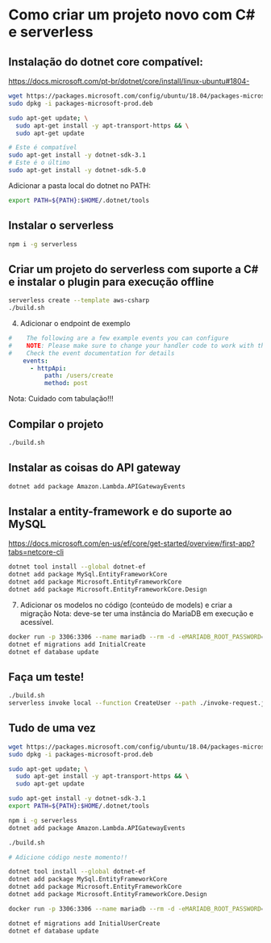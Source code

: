 # Como criar um projeto novo com C# e serverless

## Instalação do dotnet core compatível:

https://docs.microsoft.com/pt-br/dotnet/core/install/linux-ubuntu#1804-

```bash
wget https://packages.microsoft.com/config/ubuntu/18.04/packages-microsoft-prod.deb -O packages-microsoft-prod.deb
sudo dpkg -i packages-microsoft-prod.deb

sudo apt-get update; \
  sudo apt-get install -y apt-transport-https && \
  sudo apt-get update

# Este é compatível
sudo apt-get install -y dotnet-sdk-3.1
# Este é o último
sudo apt-get install -y dotnet-sdk-5.0
```

Adicionar a pasta local do dotnet no PATH:

```bash
export PATH=${PATH}:$HOME/.dotnet/tools
```

## Instalar o serverless

```bash
npm i -g serverless
```

##  Criar um projeto do serverless com suporte a C# e instalar o plugin para execução offline

```bash
serverless create --template aws-csharp
./build.sh
```

4) Adicionar o endpoint de exemplo

```yaml
#    The following are a few example events you can configure
#    NOTE: Please make sure to change your handler code to work with those events
#    Check the event documentation for details
    events:
      - httpApi:
          path: /users/create
          method: post
```
Nota: Cuidado com tabulação!!!

## Compilar o projeto
```bash
./build.sh
```

## Instalar as coisas do API gateway
```bash
dotnet add package Amazon.Lambda.APIGatewayEvents
```

## Instalar a entity-framework e do suporte ao MySQL

https://docs.microsoft.com/en-us/ef/core/get-started/overview/first-app?tabs=netcore-cli
```bash
dotnet tool install --global dotnet-ef
dotnet add package MySql.EntityFrameworkCore
dotnet add package Microsoft.EntityFrameworkCore
dotnet add package Microsoft.EntityFrameworkCore.Design
```
7) Adicionar os modelos no código (conteúdo de models) e criar a migração
Nota: deve-se ter uma instância do MariaDB em execução e acessível.

```bash
docker run -p 3306:3306 --name mariadb --rm -d -eMARIADB_ROOT_PASSWORD=root mariadb
dotnet ef migrations add InitialCreate
dotnet ef database update
```

## Faça um teste!

```bash
./build.sh
serverless invoke local --function CreateUser --path ./invoke-request.json
```

## Tudo de uma vez

```bash
wget https://packages.microsoft.com/config/ubuntu/18.04/packages-microsoft-prod.deb -O packages-microsoft-prod.deb
sudo dpkg -i packages-microsoft-prod.deb

sudo apt-get update; \
  sudo apt-get install -y apt-transport-https && \
  sudo apt-get update

sudo apt-get install -y dotnet-sdk-3.1
export PATH=${PATH}:$HOME/.dotnet/tools

npm i -g serverless
dotnet add package Amazon.Lambda.APIGatewayEvents

./build.sh

# Adicione código neste momento!!

dotnet tool install --global dotnet-ef
dotnet add package MySql.EntityFrameworkCore
dotnet add package Microsoft.EntityFrameworkCore
dotnet add package Microsoft.EntityFrameworkCore.Design

docker run -p 3306:3306 --name mariadb --rm -d -eMARIADB_ROOT_PASSWORD=root mariadb

dotnet ef migrations add InitialUserCreate
dotnet ef database update

```